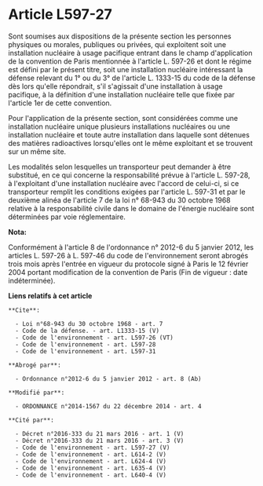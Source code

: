 # Article L597-27

Sont soumises aux dispositions de la présente section les personnes physiques ou morales, publiques ou privées, qui
exploitent soit une installation nucléaire à usage pacifique entrant dans le champ d'application de la convention de Paris
mentionnée à l'article L. 597-26 et dont le régime est défini par le présent titre, soit une installation nucléaire
intéressant la défense relevant du 1° ou du 3° de l'article L. 1333-15 du code de la défense dès lors qu'elle répondrait,
s'il s'agissait d'une installation à usage pacifique, à la définition d'une installation nucléaire telle que fixée par
l'article 1er de cette convention. 

Pour l'application de la présente section, sont considérées comme une installation nucléaire unique plusieurs installations
nucléaires ou une installation nucléaire et toute autre installation dans laquelle sont détenues des matières radioactives
lorsqu'elles ont le même exploitant et se trouvent sur un même site. 

Les modalités selon lesquelles un transporteur peut demander à être substitué, en ce qui concerne la responsabilité prévue à
l'article L. 597-28, à l'exploitant d'une installation nucléaire avec l'accord de celui-ci, si ce transporteur remplit les
conditions exigées par l'article L. 597-31 et par le deuxième alinéa de l'article 7 de la loi n° 68-943 du 30 octobre 1968
relative à la responsabilité civile dans le domaine de l'énergie nucléaire sont déterminées par voie réglementaire.

**Nota:**

Conformément à l'article 8 de l'ordonnance n° 2012-6 du 5 janvier 2012, les articles L. 597-26 à L. 597-46 du code de
l'environnement seront abrogés trois mois après l'entrée en vigueur du protocole signé à Paris le 12 février 2004 portant
modification de la convention de Paris (Fin de vigueur : date indéterminée).

**Liens relatifs à cet article**

	**Cite**:

	  - Loi n°68-943 du 30 octobre 1968 - art. 7
	  - Code de la défense. - art. L1333-15 (V)
	  - Code de l'environnement - art. L597-26 (VT)
	  - Code de l'environnement - art. L597-28
	  - Code de l'environnement - art. L597-31

	**Abrogé par**:

	  - Ordonnance n°2012-6 du 5 janvier 2012 - art. 8 (Ab)

	**Modifié par**:

	  - ORDONNANCE n°2014-1567 du 22 décembre 2014 - art. 4

	**Cité par**:

	  - Décret n°2016-333 du 21 mars 2016 - art. 1 (V)
	  - Décret n°2016-333 du 21 mars 2016 - art. 3 (V)
	  - Code de l'environnement - art. L597-27 (V)
	  - Code de l'environnement - art. L614-2 (V)
	  - Code de l'environnement - art. L624-4 (V)
	  - Code de l'environnement - art. L635-4 (V)
	  - Code de l'environnement - art. L640-4 (V)
